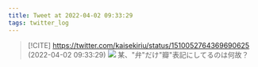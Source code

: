 ```yaml
---
title: Tweet at 2022-04-02 09:33:29
tags: twitter_log
---
```


> [!CITE] https://twitter.com/kaisekiriu/status/1510052764369690625 (2022-04-02 09:33:29)
> ![](https://twitter.com/kaisekiriu/status/1510052764369690625)
> 某、"弁"だけ"瓣"表記にしてるのは何故？
